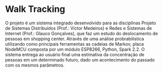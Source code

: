 # Walk Tracking

 O projeto é um sistema integrado desenvolvido para as disciplinas Projeto de Sistemas Distribuídos (Prof.: Victor Medeiros) e Redes e Sistemas de Internet (Prof.: Glauco Gonçalves), que faz um estudo do deslocamento de pessoas em shopping center. Através de uma análise probrabilistica utilizando como principais ferramentas as cadeias de Markov, placa NodeMCU composta por um módulo ESP8266, Python, Spark 2.2. O sistema entrega ao usuário final uma estimativa da concentração de pessoas em um determinado futuro, dado um acontecimento do passado com os mesmos parâmetros.
